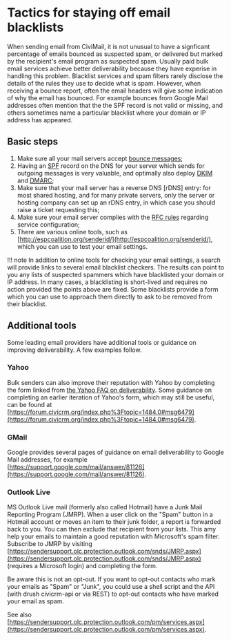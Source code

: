 # Tactics for staying off email blacklists

When sending email from CiviMail, it is not unusual to have a signficant percentage of emails bounced as suspected spam, or delivered but marked by the recipient's email program as suspected spam. Usually paid bulk email services achieve better deliverability because they have experise in handling this problem. Blacklist services and spam filters rarely disclose the details of the rules they use to decide what is spam. However, when receiving a bounce report, often the email headers will give some indication of why the email has bounced. For example bounces from Google Mail addresses often mention that the the SPF record is not valid or missing, and others sometimes name a particular blacklist where your domain or IP address has appeared.

## Basic steps

1. Make sure all your mail servers accept [bounce messages](https://en.wikipedia.org/wiki/Bounce_message);
1. Having an [SPF](http://www.openspf.org/) record on the DNS for your server which sends for outgoing messages is very valuable, and optimally also deploy [DKIM](http://www.dkim.org/) and [DMARC](https://dmarc.org/);
1. Make sure that your mail server has a reverse DNS [rDNS] entry: for most shared hosting, and for many private servers, only the server or hosting company can set up an rDNS entry, in which case you should raise a ticket requesting this;
1. Make sure your email server complies with the [RFC rules](https://en.wikipedia.org/wiki/Anti-spam_techniques#Strict_enforcement_of_RFC_standards) regarding service configuration;
1. There are various online tools, such as [http://espcoalition.org/senderid/](http://espcoalition.org/senderid/), which you can use to test your email settings.

!!! note
    In addition to online tools for checking your email settings, a search will provide links to several 
    email blacklist checkers. The results can point to you any lists of suspected spammers
    which have blacklisted your domain or IP address. In many cases, a blacklisting is short-lived and requires no 
    action provided the points above are fixed. Some blacklists provide a form which you can use to approach them directly 
    to ask to be removed from their blacklist.

## Additional tools

Some leading email providers have additional tools or guidance on improving deliverability. A few examples follow.

### Yahoo

Bulk senders can also improve their reputation with Yahoo by completing the form linked from  [the Yahoo FAQ on deliverability](https://help.yahoo.com/kb/postmaster/yahoo-mail-deliverability-faqs-sln24439.html). Some guidance on completing an earlier iteration of Yahoo's form, which may still be useful, can be found at [https://forum.civicrm.org/index.php%3Ftopic=1484.0#msg6479](https://forum.civicrm.org/index.php%3Ftopic=1484.0#msg6479).

### GMail

Google provides several pages of guidance on email deliverability to Google Mail addresses, for example [https://support.google.com/mail/answer/81126](https://support.google.com/mail/answer/81126).

### Outlook Live

MS Outlook Live mail (formerly also called Hotmail) have a Junk Mail Reporting Program (JMRP). When a user click on the "Spam" button in a Hotmail account or moves an item to their junk folder, a report is forwarded back to you. You can then exclude that recipient from your lists. This amy help your emails to maintain a good reputation with Microsoft's spam filter. Subscribe to JMRP by visiting [https://sendersupport.olc.protection.outlook.com/snds/JMRP.aspx](https://sendersupport.olc.protection.outlook.com/snds/JMRP.aspx) (requires a Microsoft login) and completing the form.

Be aware this is not an opt-out. If you want to opt-out contacts who mark your emails as "Spam" or "Junk", you could use a shell script and the API (with drush civicrm-api or via REST) to opt-out contacts who have marked your email as spam.

See also [https://sendersupport.olc.protection.outlook.com/pm/services.aspx](https://sendersupport.olc.protection.outlook.com/pm/services.aspx).

